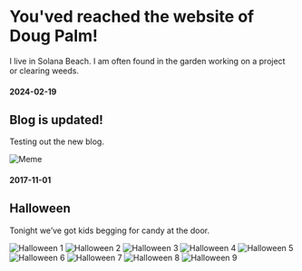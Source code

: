 # You'ved reached the website of Doug Palm!

I live in Solana Beach. I am often found in the garden working on a project or clearing weeds.

#### 2024-02-19

## Blog is updated!

Testing out the new blog.

![Meme](/img/blog/20240219/meme.jpeg)

#### 2017-11-01

## Halloween

Tonight we’ve got kids begging for candy at the door.

![Halloween 1](/img/blog/20171101/EFB9674A-A372-4417-8330-E5039515DDD6.jpeg)
![Halloween 2](/img/blog/20171101/E8CC0807-EFCD-471F-BC85-FE8331C8A29D.jpeg)
![Halloween 3](/img/blog/20171101/CAC95481-BEF6-4FEF-A19B-3969D4AE3B5E.jpeg)
![Halloween 4](/img/blog/20171101/843AFA29-531A-45EA-B0A3-6510BD1C8245.jpeg)
![Halloween 5](/img/blog/20171101/686CA2DD-1427-40A5-85FD-8174C7CAD2E6.jpeg)
![Halloween 6](/img/blog/20171101/0F151CF0-D803-4F48-8682-5ACAD92999E7.jpeg)
![Halloween 7](/img/blog/20171101/7E67DCB9-2D6E-4C17-9342-096AF073C157.jpeg)
![Halloween 8](/img/blog/20171101/29A16ABD-DE51-4AF8-9865-ABD6E8ABFFB6.jpeg)
![Halloween 9](/img/blog/20171101/192A5918-DB20-4784-8889-D3F23ED533F8.jpeg)
